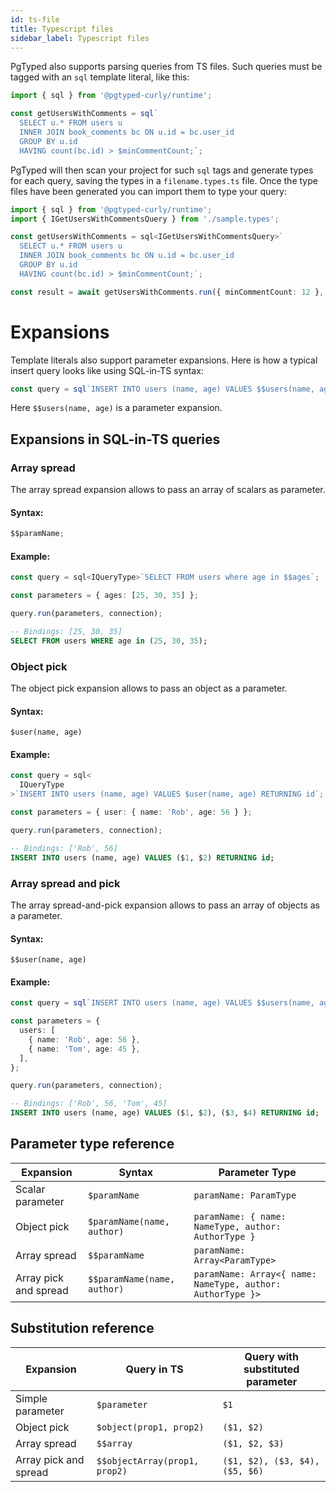 ```yaml
---
id: ts-file
title: Typescript files
sidebar_label: Typescript files
---
```


PgTyped also supports parsing queries from TS files.
Such queries must be tagged with an `sql` template literal, like this:

```ts
import { sql } from '@pgtyped-curly/runtime';

const getUsersWithComments = sql`
  SELECT u.* FROM users u
  INNER JOIN book_comments bc ON u.id = bc.user_id
  GROUP BY u.id
  HAVING count(bc.id) > $minCommentCount;`;
```

PgTyped will then scan your project for such `sql` tags and generate types for each query, saving the types in a `filename.types.ts` file.
Once the type files have been generated you can import them to type your query:

```ts
import { sql } from '@pgtyped-curly/runtime';
import { IGetUsersWithCommentsQuery } from './sample.types';

const getUsersWithComments = sql<IGetUsersWithCommentsQuery>`
  SELECT u.* FROM users u
  INNER JOIN book_comments bc ON u.id = bc.user_id
  GROUP BY u.id
  HAVING count(bc.id) > $minCommentCount;`;

const result = await getUsersWithComments.run({ minCommentCount: 12 }, client);
```

# Expansions

Template literals also support parameter expansions.
Here is how a typical insert query looks like using SQL-in-TS syntax:

```ts
const query = sql`INSERT INTO users (name, age) VALUES $$users(name, age) RETURNING id`;
```

Here `$$users(name, age)` is a parameter expansion.

## Expansions in SQL-in-TS queries

### Array spread

The array spread expansion allows to pass an array of scalars as parameter.

#### Syntax:

```ts
$$paramName;
```

#### Example:

```ts title="Query code:"
const query = sql<IQueryType>`SELECT FROM users where age in $$ages`;

const parameters = { ages: [25, 30, 35] };

query.run(parameters, connection);
```

```sql title="Resulting query:"
-- Bindings: [25, 30, 35]
SELECT FROM users WHERE age in (25, 30, 35);
```

### Object pick

The object pick expansion allows to pass an object as a parameter.

#### Syntax:

```
$user(name, age)
```

#### Example:

```ts title="Query code:"
const query = sql<
  IQueryType
>`INSERT INTO users (name, age) VALUES $user(name, age) RETURNING id`;

const parameters = { user: { name: 'Rob', age: 56 } };

query.run(parameters, connection);
```

```sql title="Resulting query:"
-- Bindings: ['Rob', 56]
INSERT INTO users (name, age) VALUES ($1, $2) RETURNING id;
```

### Array spread and pick

The array spread-and-pick expansion allows to pass an array of objects as a parameter.

#### Syntax:

```
$$user(name, age)
```

#### Example:

```ts
const query = sql`INSERT INTO users (name, age) VALUES $$users(name, age) RETURNING id`;

const parameters = {
  users: [
    { name: 'Rob', age: 56 },
    { name: 'Tom', age: 45 },
  ],
};

query.run(parameters, connection);
```

```sql title="Resulting query:"
-- Bindings: ['Rob', 56, 'Tom', 45]
INSERT INTO users (name, age) VALUES ($1, $2), ($3, $4) RETURNING id;
```

## Parameter type reference

| Expansion             | Syntax                      | Parameter Type                                             |
| --------------------- | --------------------------- | ---------------------------------------------------------- |
| Scalar parameter      | `$paramName`                | `paramName: ParamType`                                     |
| Object pick           | `$paramName(name, author)`  | `paramName: { name: NameType, author: AuthorType }`        |
| Array spread          | `$$paramName`               | `paramName: Array<ParamType>`                              |
| Array pick and spread | `$$paramName(name, author)` | `paramName: Array<{ name: NameType, author: AuthorType }>` |

## Substitution reference

| Expansion             | Query in TS                  | Query with substituted parameter  |
|-----------------------|------------------------------|-----------------------------------|
| Simple parameter      | `$parameter`                 | `$1`                              |
| Object pick           | `$object(prop1, prop2)`      | `($1, $2)`                        |
| Array spread          | `$$array`                    | `($1, $2, $3)`                    |
| Array pick and spread | `$$objectArray(prop1, prop2)`| `($1, $2), ($3, $4), ($5, $6)`    |

